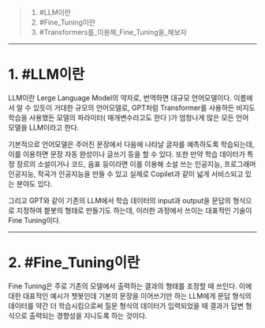 >1. #LLM이란
>2. #Fine_Tuning이란
>3. #Transformers를_이용해_Fine_Tuning을_해보자

---
# 1. #LLM이란 
LLM이란 Lerge Language Model의 약자로, 번역하면 대규모 언어모델이다.
이름에서 알 수 있듯이 거대한 규모의 언어모델로, GPT처럼 Transformer를 사용하든 비지도 학습을 사용했든 모델의 파라미터( 매개변수라고도 한다 )가 엄청나게 많은 모든 언어 모델을 LLM이라고 한다.

기본적으로 언어모델은 주어진 문장에서 다음에 나타날 글자를 예측하도록 학습되는데, 이를 이용하면 문장 자동 완성이나 글쓰기 등을 할 수 있다. 또한 만약 학습 데이터가 특정 장르의 소설이거나 코드, 음표 등이라면 이를 이용해 소설 쓰는 인공지능, 프로그래머 인공지능, 작곡가 인공지능을 만들 수 있고 실제로 Copilet과 같이 넓게 서비스되고 있는 분야도 있다.

그리고 GPT와 같이 기존의 LLM에서 학습 데이터의 input과 output을 문답의 형식으로 지정하여 쳍봇의 형태로 만들기도 하는데, 이러한 과정에서 쓰이는 대표적인 기술이 Fine Tuning이다.

---
# 2. #Fine_Tuning이란 
Fine Tuning은 주로 기존의 모델에서 출력하는 결과의 형태를 조정할 때 쓰인다.
이에 대한 대표적인 예시가 쳇봇인데 기본의 문장을 이어쓰기만 하는 LLM에게 문답 형식의 데이터를 약간 더 학습시킴으로써 질문 형식의 데이터가 입력되었을 때 결과가 답변 형식으로 출력되는 경향성을 지니도록 하는 것이다.

